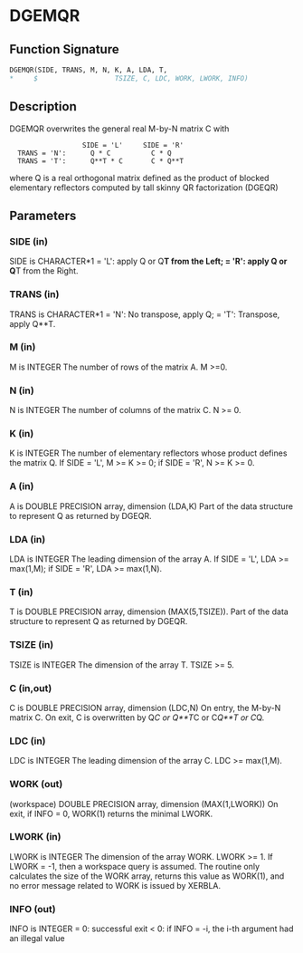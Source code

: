 # DGEMQR

## Function Signature

```fortran
DGEMQR(SIDE, TRANS, M, N, K, A, LDA, T,
*     $                   TSIZE, C, LDC, WORK, LWORK, INFO)
```

## Description


 DGEMQR overwrites the general real M-by-N matrix C with

                      SIDE = 'L'     SIDE = 'R'
      TRANS = 'N':      Q * C          C * Q
      TRANS = 'T':      Q**T * C       C * Q**T

 where Q is a real orthogonal matrix defined as the product
 of blocked elementary reflectors computed by tall skinny
 QR factorization (DGEQR)


## Parameters

### SIDE (in)

SIDE is CHARACTER*1 = 'L': apply Q or Q**T from the Left; = 'R': apply Q or Q**T from the Right.

### TRANS (in)

TRANS is CHARACTER*1 = 'N': No transpose, apply Q; = 'T': Transpose, apply Q**T.

### M (in)

M is INTEGER The number of rows of the matrix A. M >=0.

### N (in)

N is INTEGER The number of columns of the matrix C. N >= 0.

### K (in)

K is INTEGER The number of elementary reflectors whose product defines the matrix Q. If SIDE = 'L', M >= K >= 0; if SIDE = 'R', N >= K >= 0.

### A (in)

A is DOUBLE PRECISION array, dimension (LDA,K) Part of the data structure to represent Q as returned by DGEQR.

### LDA (in)

LDA is INTEGER The leading dimension of the array A. If SIDE = 'L', LDA >= max(1,M); if SIDE = 'R', LDA >= max(1,N).

### T (in)

T is DOUBLE PRECISION array, dimension (MAX(5,TSIZE)). Part of the data structure to represent Q as returned by DGEQR.

### TSIZE (in)

TSIZE is INTEGER The dimension of the array T. TSIZE >= 5.

### C (in,out)

C is DOUBLE PRECISION array, dimension (LDC,N) On entry, the M-by-N matrix C. On exit, C is overwritten by Q*C or Q**T*C or C*Q**T or C*Q.

### LDC (in)

LDC is INTEGER The leading dimension of the array C. LDC >= max(1,M).

### WORK (out)

(workspace) DOUBLE PRECISION array, dimension (MAX(1,LWORK)) On exit, if INFO = 0, WORK(1) returns the minimal LWORK.

### LWORK (in)

LWORK is INTEGER The dimension of the array WORK. LWORK >= 1. If LWORK = -1, then a workspace query is assumed. The routine only calculates the size of the WORK array, returns this value as WORK(1), and no error message related to WORK is issued by XERBLA.

### INFO (out)

INFO is INTEGER = 0: successful exit < 0: if INFO = -i, the i-th argument had an illegal value

